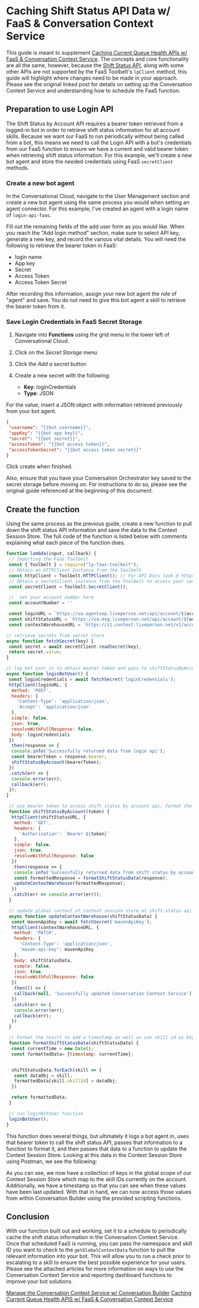 # Caching Shift Status API Data w/ FaaS & Conversation Context Service

This guide is meant to supplement [Caching Current Queue Health APIs w/ FaaS & Conversation Context Service](https://talkyard.livepersonai.com/-72/caching-current-queue-health-apis-w-faas-conversation-context-service). The concepts and core functionality are all the same, however, because the [Shift Status API](https://developers.liveperson.com/shift-status-api-methods-get-shift-status-by-account.html), along with some other APIs are not supported by the FaaS Toolbelt's `lpClient` method, this guide will highlight where changes need to be made in your approach. Please see the original linked post for details on setting up the Conversation Context Service and understanding how to schedule the FaaS function.

## Preparation to use Login API

The Shift Status by Account API requires a bearer token retrieved from a logged-in bot in order to retrieve shift status information for all account skills. Because we want our FaaS to run periodically without being called from a bot, this means we need to call the Login API with a bot's credentials from our FaaS function to ensure we have a current and valid bearer token when retrieving shift status information. For this example, we'll create a new bot agent and store the needed credentials using FaaS `secretClient` methods.

### Create a new bot agent

In the Conversational Cloud, navigate to the User Management section and create a new bot agent using the same process you would when setting an agent connector. For this example, I've created an agent with a login name of `login-api-faas`.
<!-- LOGIN NAME IMAGE HERE -->
Fill out the remaining fields of the add user form as you would like. When you reach the "Add login method" section, make sure to select API key, generate a new key, and record the various vital details. You will need the following to retrieve the bearer token in FaaS:

* login name
* App key
* Secret
* Access Token
* Access Token Secret
<!-- LOGIN CREDENTIALS IMAGE HERE -->
After recording this information, assign your new bot agent the role of "agent" and save. You do not need to give this bot agent a skill to retrieve the bearer token from it.

### Save Login Credentials in FaaS Secret Storage

1. Navigate into **Functions** using the grid menu in the lower left of Conversational Cloud.

2. Click on the *Secret Storage* menu
3. Click the *Add a secret* button
4. Create a new secret with the following:
   * **Key**: loginCredentials
   * **Type**: JSON

For the value, insert a JSON object with information retrieved previously from your bot agent.

```json
{
 "username": "{{bot username}}",
 "appKey": "{{bot app key}}",
 "secret": "{{bot secret}}",
 "accessToken": "{{bot access token}}",
 "accessTokenSecret": "{{bot access token secret}}"
}
```
<!-- CREATE SECRET IMAGE HERE -->

Click create when finished.

Also, ensure that you have your Conversation Orchestrator key saved to the secret storage before moving on. For instructions to do so, please see the original guide referenced at the beginning of this document.

## Create the function

Using the same process as the previous guide, create a new function to pull down the shift status API information and save the data to the Context Session Store. The full code of the function is listed below with comments explaining what each piece of the function does.

```js
function lambda(input, callback) {
 // Importing the FaaS Toolbelt
 const { Toolbelt } = require("lp-faas-toolbelt");
 // Obtain an HTTPClient Instance from the Toolbelt
 const httpClient = Toolbelt.HTTPClient(); // For API Docs look @ https://www.npmjs.com/package/request-promise
 // Obtain a secretClient instance from the Toolbelt to access your saved Conversation Orchestrator key
 const secretClient = Toolbelt.SecretClient();

 //  set your account number here
 const accountNumber = ''

 const loginURL = `https://va.agentvep.liveperson.net/api/account/${accountNumber}/login?v=1.3`;
 const shiftStatusURL = `https://va.msg.liveperson.net/api/account/${accountNumber}/shift-status`;
 const contextWarehouseURL = `https://z1.context.liveperson.net/v1/account/${accountNumber}/shift-status-api/properties`

// retrieve secrets from secret store
async function fetchSecret(key) {
 const secret = await secretClient.readSecret(key);
 return secret.value;
}

// log bot user in to obtain bearer token and pass to shiftStatusByAccount function
async function loginBotUser() {
 const loginCredentials = await fetchSecret('loginCredentials');
 httpClient(loginURL, {
  method: 'POST',
  headers: {
    'Content-Type': 'application/json',
    'Accept': 'application/json'
  },
  simple: false,
  json: true,
  resolveWithFullResponse: false,
  body: loginCredentials
 })
 .then(response => {
  console.info('Successfully returned data from login api');
  const bearerToken = response.bearer;
  shiftStatusByAccount(bearerToken);
 })
 .catch(err => {
  console.error(err);
  callback(err);
 });
}

 // use bearer token to access shift status by account api, format the data, and pass to updateContextWarehouse function
 function shiftStatusByAccount(token) {
  httpClient(shiftStatusURL, {
   method: 'GET',
   headers: {
     'Authorization': `Bearer ${token}`
   },
   simple: false,
   json: true,
   resolveWithFullResponse: false
  })
  .then(response => {
   console.info('Successfully returned data from shift status by account api');
   const formattedResponse = formatShiftStatusData(response);
   updateContextWarehouse(formattedResponse);
  })
  .catch(err => console.error(err));
 }

 // update global context of context session store at shift-status-api namespace
 async function updateContextWarehouse(shiftStatusData) {
  const mavenApiKey = await fetchSecret('mavenApiKey');
  httpClient(contextWarehouseURL, {
   method: 'PATCH',
   headers: {
     'Content-Type': 'application/json',
     'maven-api-key': mavenApiKey
   },
   body: shiftStatusData,
   simple: false,
   json: true,
   resolveWithFullResponse: false
  })
  .then(() => {
   callback(null, 'Successfully updated Conversation Context Service');
  })
  .catch(err => {
   console.error(err);
   callback(err);
  })
 }

 // Format the result to add a timestamp as well as use skill id as key in global context store to make accessing skill id information easier.
 function formatShiftStatusData(shiftStatusData) {
  const currentTime = new Date();
  const formattedData= {timestamp: currentTime};


  shiftStatusData.forEach(skill => {
   const dataObj = skill;
   formattedData[skill.skillId] = dataObj;
  })

  return formattedData;
 }

 // run loginBotUser function
 loginBotUser();
}
```

This function does several things, but ultimately it logs a bot agent in, uses that bearer token to call the shift status API, passes that information to a function to format it, and then passes that data to a function to update the Context Session Store. Looking at this data in the Context Session Store using Postman, we see the following:

<!--  POSTMAN RESPONSE IMAGE HERE -->

As you can see, we now have a collection of keys in the global scope of our Context Session Store which map to the skill IDs currently on the account. Additionally, we have a timestamp so that you can see when these values have been last updated. With that in hand, we can now access those values from within Conversation Builder using the provided scripting functions.

## Conclusion

With our function built out and working, set it to a schedule to periodically cache the shift status information in the Conversation Context Service. Once that scheduled FaaS is running, you can pass the namespace and skill ID you want to check to the `getGlobalContextData` function to pull the relevant information into your bot. This will allow you to run a check prior to escalating to a skill to ensure the best possible experience for your users. Please see the attached articles for more information on ways to use the Conversation Context Service and reporting dashboard functions to improve your bot solutions.

[Manage the Conversation Context Service w/ Conversation Builder](https://talkyard.livepersonai.com/-84/guide-manage-the-conversation-context-service-w-conversation-builder)
[Caching Current Queue Health APIS w/ FaaS & Conversation Context Service](https://talkyard.livepersonai.com/-72/caching-current-queue-health-apis-w-faas-conversation-context-service)
